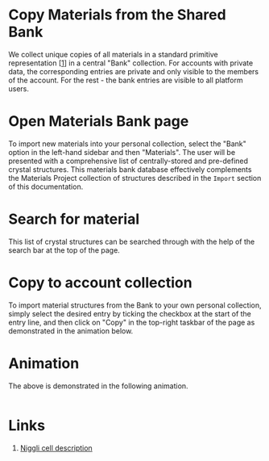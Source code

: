 # Copy Materials from the Shared Bank

We collect unique copies of all materials in a standard primitive representation [[1](#links)] in a central "Bank" collection. For accounts with private data, the corresponding entries are private and only visible to the members of the account. For the rest - the bank entries are visible to all platform users.

# Open Materials Bank page 

To import new materials into your personal collection, select the "Bank" option in the left-hand sidebar and then "Materials". The user will be presented with a comprehensive list of centrally-stored and pre-defined crystal structures. This materials bank database effectively complements the Materials Project collection of structures described in the `Import` section of this documentation. 

# Search for material

This list of crystal structures can be searched through with the help of the search bar at the top of the page. 

# Copy to account collection

To import material structures from the Bank to your own personal collection, simply select the desired entry by ticking the checkbox at the start of the entry line, and then click on "Copy" in the top-right taskbar of the page as demonstrated in the animation below. 

# Animation

The above is demonstrated in the following animation.

<img data-gifffer="/images/bank_materials.gif" />

# Links

1. [Niggli cell description](https://nvlpubs.nist.gov/nistpubs/sp958-lide/188-190.pdf)
